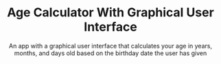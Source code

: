 <h1 align='center'>Age Calculator With Graphical User Interface</h1>

<p align='center'>
  An app with a graphical user interface that calculates your age in years, months, and days old based on the birthday date the user has given
</p>
